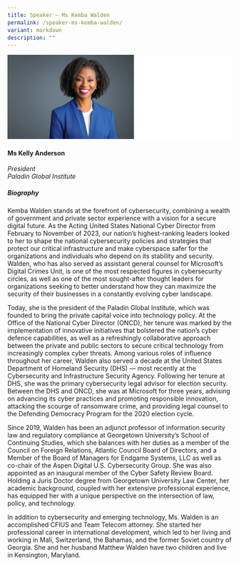 ```yaml
---
title: Speaker – Ms Kemba Walden
permalink: /speaker-ms-kemba-walden/
variant: markdown
description: ""
---
```


![](/images/2024%20speakers/Kemba_Walden.png)
#### **Ms Kelly Anderson**

*President <br>
Paladin Global Institute*
 
##### **Biography**
Kemba Walden stands at the forefront of cybersecurity, combining a wealth of government and private sector experience with a vision for a secure digital future. As the Acting United States National Cyber Director from February to November of 2023, our nation’s highest-ranking leaders looked to her to shape the national cybersecurity policies and strategies that protect our critical infrastructure and make cyberspace safer for the organizations and individuals who depend on its stability and security. Walden, who has also served as assistant general counsel for Microsoft’s Digital Crimes Unit, is one of the most respected figures in cybersecurity circles, as well as one of the most sought-after thought leaders for organizations seeking to better understand how they can maximize the security of their businesses in a constantly evolving cyber landscape.

Today, she is the president of the Paladin Global Institute, which was founded to bring the private capital voice into technology policy. At the Office of the National Cyber Director (ONCD), her tenure was marked by the implementation of innovative initiatives that bolstered the nation’s cyber defence capabilities, as well as a refreshingly collaborative approach between the private and public sectors to secure critical technology from increasingly complex cyber threats. Among various roles of influence throughout her career, Walden also served a decade at the United States Department of Homeland Security (DHS) — most recently at the Cybersecurity and Infrastructure Security Agency. Following her tenure at DHS, she was the primary cybersecurity legal advisor for election security. Between the DHS and ONCD, she was at Microsoft for three years, advising on advancing its cyber practices and promoting responsible innovation, attacking the scourge of ransomware crime, and providing legal counsel to the Defending Democracy Program for the 2020 election cycle.

Since 2019, Walden has been an adjunct professor of information security law and regulatory compliance at Georgetown University’s School of Continuing Studies, which she balances with her duties as a member of the Council on Foreign Relations, Atlantic Council Board of Directors, and a Member of the Board of Managers for Endgame Systems, LLC as well as co-chair of the Aspen Digital U.S. Cybersecurity Group. She was also appointed as an inaugural member of the Cyber Safety Review Board. Holding a Juris Doctor degree from Georgetown University Law Center, her academic background, coupled with her extensive professional experience, has equipped her with a unique perspective on the intersection of law, policy, and technology. 

In addition to cybersecurity and emerging technology, Ms. Walden is an accomplished CFIUS and Team Telecom attorney.  She started her professional career in international development, which led to her living and working in Mali, Switzerland, the Bahamas, and the former Soviet country of Georgia.  She and her husband Matthew Walden have two children and live in Kensington, Maryland.
